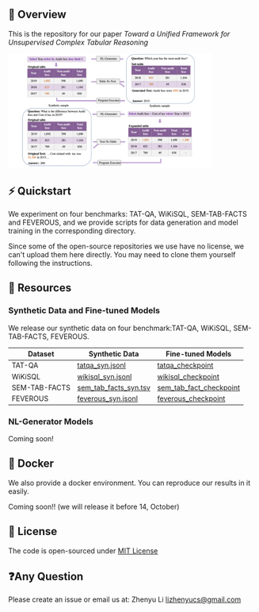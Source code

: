 ## 🏴󠁶󠁵󠁭󠁡󠁰󠁿 Overview

This is the repository for our paper *Toward a Unified Framework for Unsupervised Complex Tabular Reasoning*

<img src="./framework.png" alt="framework" style="zoom:40%;" />

## ⚡️ Quickstart

We experiment on four benchmarks: TAT-QA, WiKiSQL, SEM-TAB-FACTS and FEVEROUS, and we provide scripts for data generation and model training in the corresponding directory. 

Since some of the open-source repositories we use have no license, we can't upload them here directly. You may need to clone them yourself following the instructions.

##  🏰 Resources

### Synthetic Data and Fine-tuned Models

We release our synthetic data on four benchmark:TAT-QA, WiKiSQL, SEM-TAB-FACTS, FEVEROUS.

 Dataset | Synthetic Data | Fine-tuned Models 
----|----|----
TAT-QA | [tatqa_syn.jsonl](https://drive.google.com/file/d/1mpcTMqgG_YdfYIxnOHfBUfawNhXuLWwC/view?usp=sharing) | [tatqa_checkpoint](https://drive.google.com/file/d/1ZsNcnqGGiLEW2zew_M78UwSNNeXqEEvi/view?usp=sharing)
WiKiSQL | [wikisql_syn.jsonl](https://drive.google.com/file/d/1-xHnOV81Eg5RiT3G-ur6C67nhnbu-_JA/view?usp=sharing) | [wikisql_checkpoint](https://drive.google.com/file/d/1QsupRlKUSsFBXWIKJyIR7KdIs7ePEmfa/view?usp=sharing)
SEM-TAB-FACTS | [sem_tab_facts_syn.tsv](https://drive.google.com/file/d/1ZcF1NFlrKvXB_3NB1HBBIited81gGjOs/view?usp=sharing) | [sem_tab_fact_checkpoint](https://drive.google.com/file/d/1mwNhGQYHJKgYNLlm4BogaYxa9xRnPadf/view?usp=sharing)
FEVEROUS | [feverous_syn.jsonl](https://drive.google.com/file/d/1S4NHfeb2lw8jnDIfWDOFRk8heTPxdeiU/view?usp=sharing) | [feverous_checkpoint](https://drive.google.com/file/d/1_CFdIROk8LfBqCtZBffZUvK-4QIwx8Mx/view?usp=sharing)

### NL-Generator Models
Coming soon!

## 🤗 Docker
We also provide a docker environment. You can reproduce our results in it easily.

Coming soon!! (we will release it before 14, October)

## 📝 License

The code is open-sourced under [MIT License](LICENSE)

## ❓Any Question

Please create an issue or email us at: Zhenyu Li lizhenyucs@gmail.com

